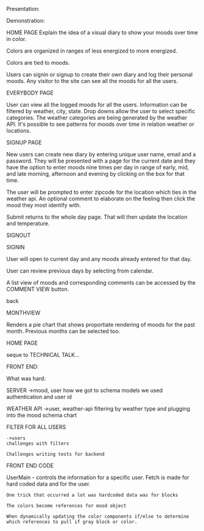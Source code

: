 Presentation:

Demonstration: 

HOME PAGE
Explain the idea of a visual diary to show your moods over time in color.

Colors are organized in ranges of less energized to more energized.

Colors are tied to moods.

Users can signin or signup to create their own diary and log their personal moods.
Any visitor to the site can see all the moods for all the users.

EVERYBODY PAGE

User can view all the logged moods for all the users.
Information can be filtered by weather, city, state.
Drop downs allow the user to select specific categories.
The weather categories are being generated by the weather API.
It's possible to see patterns for moods over time in relation weather or locations.

SIGNUP PAGE

New users can create new diary by entering unique user name, email and a password.
They will be presented with a page for the current date and they have the option to enter moods nine times per day in range of early, mid, and late morning, afternoon and evening by clicking on the box for that time.

The user will be prompted to enter zipcode for the location which ties in the weather api.
An optional comment to elaborate on the feeling then click the mood they most identify with.

Submit returns to the whole day page. That will then update the location and temperature.

SIGNOUT 

SIGNIN 

User will open to current day and any moods already entered for that day.

User can review previous days by selecting from calendar.

A list view of moods and corresponding comments can be accessed by the COMMENT VIEW button.

back 

MONTHVIEW 

Renders a pie chart that shows proportiate rendering of moods for the past month.  Previous months can be selected too.

HOME PAGE

seque to TECHNICAL TALK...

FRONT END:

What was hard: 


SERVER 
    ->mood, user
    how we got to schema models we used
    authentication and user id 

WEATHER API
->user, weather-api
filtering by weather type and plugging into the mood schema
chart 

FILTER FOR ALL USERS

    ->users 
    challenges with filters

    Challenges writing tests for backend

FRONT END CODE

UserMain - controls the information for a specific user. 
    Fetch is made for hard coded data and for the user.

    One trick that occurred a lot was hardcoded data was for blocks

    The colors become references for mood object

    When dynamically updating the color components if/else to determine which references to pull if gray block or color.

